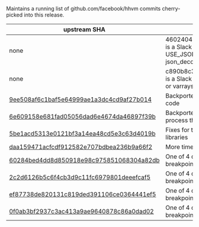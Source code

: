 Maintains a running list of github.com/facebook/hhvm commits cherry-picked into this release.

| upstream SHA | commit summary |
|--------------|----------------|
| none | 4602404b1f2a0812465eef15e0cf9697607c3bf2 is a Slack patch to enable us to compile without USE_JSONC while still retaining permissive json_decode behaviors |
| none | c890b8c388ccc762e4a186099da02a8e2a45b8c5 is a Slack patch to make json_decode return darrays or varrays by default, not just darrays |
| [9ee508af6c1baf5e64999ae1a3dc4cd9af27b014](https://github.com/facebook/hhvm/commit/9ee508af6c1baf5e64999ae1a3dc4cd9af27b014) | Backported fixes to boost dependency detection code |
| [6e609158e681fad05056dad6e4674da46897f39b](https://github.com/facebook/hhvm/commit/6e609158e681fad05056dad6e4674da46897f39b) | Backported fix to a race condition in the build process that leads to build flakiness |
| [5be1acd5313e0121bf3a14ea48cd5e3c63d4019b](https://github.com/facebook/hhvm/commit/5be1acd5313e0121bf3a14ea48cd5e3c63d4019b) | Fixes for timelib which otherwise break our timezone libraries |
| [daa159471acfcdf912582e707bdbea236b9a66f2](https://github.com/facebook/hhvm/commit/daa159471acfcdf912582e707bdbea236b9a66f2) | More timelib fixes |
| [60284bed4dd8d850918e98c975851068304a82db](https://github.com/facebook/hhvm/commit/60284bed4dd8d850918e98c975851068304a82db) | One of 4 commits necessary to fix VSCode breakpoints in lambdas |
| [2c2d6126b5c6f4cb3d9c11fc6979801deeefcaf5](https://github.com/facebook/hhvm/commit/2c2d6126b5c6f4cb3d9c11fc6979801deeefcaf5) | One of 4 commits necessary to fix VSCode breakpoints in lambdas |
| [ef87738de820131c819ded391106ce0364441ef5](https://github.com/facebook/hhvm/commit/ef87738de820131c819ded391106ce0364441ef5) | One of 4 commits necessary to fix VSCode breakpoints in lambdas |
| [0f0ab3bf2937c3ac413a9ae9640878c86a0dad02](https://github.com/facebook/hhvm/commit/0f0ab3bf2937c3ac413a9ae9640878c86a0dad02) | One of 4 commits necessary to fix VSCode breakpoints in lambdas |